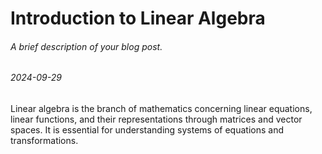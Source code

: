 # Introduction to Linear Algebra
###### A brief description of your blog post.
###### 2024-09-29

Linear algebra is the branch of mathematics concerning linear equations, linear functions, and their representations through matrices and vector spaces. It is essential for understanding systems of equations and transformations.
